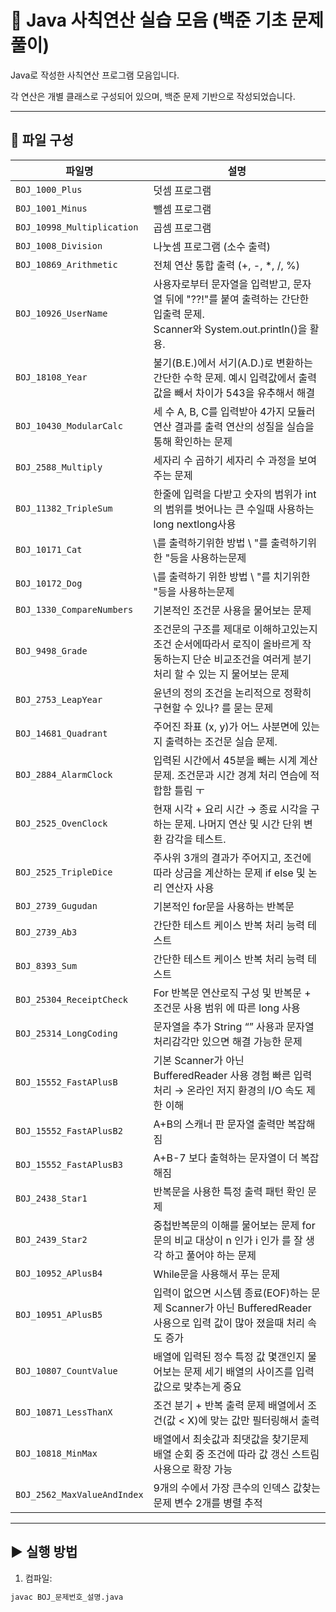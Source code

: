 # 🔢 Java 사칙연산 실습 모음 (백준 기초 문제풀이)

Java로 작성한 사칙연산 프로그램 모음입니다.

각 연산은 개별 클래스로 구성되어 있으며, 백준 문제 기반으로 작성되었습니다.

---

## 📁 파일 구성

| 파일명                         | 설명                                                                                          |  
|-----------------------------|---------------------------------------------------------------------------------------------|  
| `BOJ_1000_Plus`             | 덧셈 프로그램                                                                                     |  
| `BOJ_1001_Minus`            | 뺄셈 프로그램                                                                                     |  
| `BOJ_10998_Multiplication`  | 곱셈 프로그램                                                                                     |  
| `BOJ_1008_Division`         | 나눗셈 프로그램 (소수 출력)                                                                            |  
| `BOJ_10869_Arithmetic`      | 전체 연산 통합 출력 (+, -, *, /, %)                                                                 |  
| `BOJ_10926_UserName`        | 사용자로부터 문자열을 입력받고, 문자열 뒤에 "??!"를 붙여 출력하는 간단한 입출력 문제. <br/>Scanner와 System.out.println()을 활용. |  
| `BOJ_18108_Year`            | 불기(B.E.)에서 서기(A.D.)로 변환하는 간단한 수학 문제. 예시 입력값에서 출력값을 빼서 차이가 543을 유추해서 해결                      |  
| `BOJ_10430_ModularCalc`     | 세 수 A, B, C를 입력받아 4가지 모듈러 연산 결과를 출력 연산의 성질을 실습을 통해 확인하는 문제                                  |  
| `BOJ_2588_Multiply`         | 세자리 수 곱하기 세자리 수 과정을 보여주는 문제                                                                 |
 `BOJ_11382_TripleSum`       | 한줄에 입력을 다받고 숫자의 범위가 int의 범위를 벗어나는 큰 수일때 사용하는 long nextlong사용                                |
 `BOJ_10171_Cat`             | \를 출력하기위한 방법 \\ "를 출력하기위한 \"등을 사용하는문제                                                       |
 `BOJ_10172_Dog`             | \를 출력하기 위한 방법 \\ "를 치기위한 \"등을 사용하는문제                                                        |
 `BOJ_1330_CompareNumbers`   | 기본적인 조건문 사용을 물어보는 문제                                                                        |
 `BOJ_9498_Grade`            | 조건문의 구조를 제대로 이해하고있는지 조건 순서에따라서 로직이 올바르게 작동하는지 단순 비교조건을 여러게 분기 처리 할 수 있는 지 물어보는 문제           |
 `BOJ_2753_LeapYear`         | 윤년의 정의 조건을 논리적으로 정확히 구현할 수 있나? 를 묻는 문제                                                      |
| `BOJ_14681_Quadrant`        | 주어진 좌표 (x, y)가 어느 사분면에 있는지 출력하는 조건문 실습 문제.                                                  |
| `BOJ_2884_AlarmClock`       | 입력된 시간에서 45분을 빼는 시계 계산 문제. 조건문과 시간 경계 처리 연습에 적합함 틀림 ㅜ                                       |
| `BOJ_2525_OvenClock`        | 현재 시각 + 요리 시간 → 종료 시각을 구하는 문제. 나머지 연산 및 시간 단위 변환 감각을 테스트.                                   |
| `BOJ_2525_TripleDice`       | 주사위 3개의 결과가 주어지고, 조건에 따라 상금을 계산하는 문제 if else 및 논리 연산자 사용                                    |
| `BOJ_2739_Gugudan`          | 기본적인 for문을 사용하는 반복문                                                                         |
| `BOJ_2739_Ab3`              | 간단한 테스트 케이스 반복 처리 능력 테스트                                                                    |
| `BOJ_8393_Sum`              | 간단한 테스트 케이스 반복 처리 능력 테스트                                                                    |
| `BOJ_25304_ReceiptCheck`    | For 반복문 연산로직 구성 및 반복문 + 조건문 사용 범위 에 따른 long 사용                                              |
| `BOJ_25314_LongCoding`      | 문자열을 추가 String “” 사용과 문자열 처리감각만 있으면 해결 가능한 문제                                               |
| `BOJ_15552_FastAPlusB`      | 기본 Scanner가 아닌 BufferedReader 사용 경험 빠른 입력 처리 → 온라인 저지 환경의 I/O 속도 제한 이해                      |
| `BOJ_15552_FastAPlusB2`     | A+B의 스캐너 판 문자열 출력만 복잡해짐                                                                     |
| `BOJ_15552_FastAPlusB3`     | A+B-7 보다 출혁하는 문자열이 더 복잡해짐                                                                   | 
| `BOJ_2438_Star1`            | 반복문을 사용한 특정 출력 패턴 확인 문제                                                                     |
| `BOJ_2439_Star2`            | 중첩반복문의 이해를 물어보는 문제 for 문의 비교 대상이 n 인가 i 인가 를 잘 생각 하고 풀어야 하는 문제                              |
| `BOJ_10952_APlusB4`         | While문을 사용해서 푸는 문제                                                                          |
| `BOJ_10951_APlusB5`         | 입력이 없으면 시스템 종료(EOF)하는 문제 Scanner가 아닌 BufferedReader 사용으로 입력 값이 많아 졌을때 처리 속도 증가              |
| `BOJ_10807_CountValue`      | 배열에 입력된 정수 특정 값 몇갠인지 물어보는 문제 세기 배열의 사이즈를 입력값으로 맞추는게 중요                                      |
| `BOJ_10871_LessThanX`       | 조건 분기 + 반복 출력 문제 배열에서 조건(값 < X)에 맞는 값만 필터링해서 출력                                             |
| `BOJ_10818_MinMax`          | 배열에서 최솟값과 최댓값을 찾기문제 배열 순회 중 조건에 따라 값 갱신 스트림 사용으로 확장 가능                                      |
| `BOJ_2562_MaxValueAndIndex` | 9개의 수에서 가장 큰수의 인덱스 값찾는 문제 변수 2개를 병렬 추적                                                      |







---  

## ▶️ 실행 방법

1. 컴파일:
```bash
javac BOJ_문제번호_설명.java

